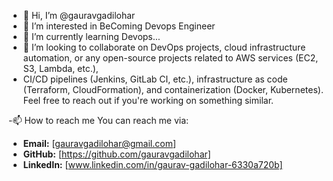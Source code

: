 - 👋 Hi, I’m @gauravgadilohar
- 👀 I’m interested in BeComing Devops Engineer
- 🌱 I’m currently learning Devops...
- 💞️ I’m looking to collaborate on DevOps projects, cloud infrastructure automation, or any open-source projects related to AWS services (EC2, S3, Lambda, etc.),
-  CI/CD pipelines (Jenkins, GitLab CI, etc.), infrastructure as code (Terraform, CloudFormation), and containerization (Docker, Kubernetes). Feel free to reach out if you're working on something similar.

-📫 How to reach me
You can reach me via:
- **Email:** [gauravgadilohar@gmail.com]
- **GitHub:** [https://github.com/gauravgadilohar]
- **LinkedIn:** [www.linkedin.com/in/gaurav-gadilohar-6330a720b]



